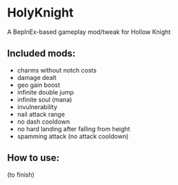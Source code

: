 # HolyKnight

A BepInEx-based gameplay mod/tweak for Hollow Knight

## Included mods:

* charms without notch costs
* damage dealt
* geo gain boost
* infinite double jump
* infinite soul (mana)
* invulnerability
* nail attack range
* no dash cooldown
* no hard landing after falling from height
* spamming attack (no attack cooldown)

## How to use:

(to finish)

